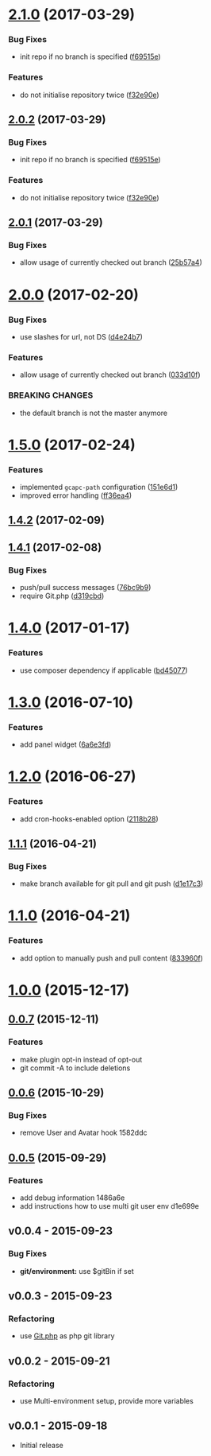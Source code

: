 <a name="2.1.0"></a>
# [2.1.0](https://github.com/blankogmbh/kirby-git-commit-and-push-content/compare/v2.0.1...v2.1.0) (2017-03-29)


### Bug Fixes

* init repo if no branch is specified ([f69515e](https://github.com/blankogmbh/kirby-git-commit-and-push-content/commit/f69515e))

### Features

* do not initialise repository twice ([f32e90e](https://github.com/blankogmbh/kirby-git-commit-and-push-content/commit/f32e90e))



<a name="2.0.2"></a>
## [2.0.2](https://github.com/blankogmbh/kirby-git-commit-and-push-content/compare/v2.0.1...v2.0.2) (2017-03-29)


### Bug Fixes

* init repo if no branch is specified ([f69515e](https://github.com/blankogmbh/kirby-git-commit-and-push-content/commit/f69515e))

### Features

* do not initialise repository twice ([f32e90e](https://github.com/blankogmbh/kirby-git-commit-and-push-content/commit/f32e90e))



<a name="2.0.1"></a>
## [2.0.1](https://github.com/blankogmbh/kirby-git-commit-and-push-content/compare/1.5.0...v2.0.1) (2017-03-29)


### Bug Fixes

* allow usage of currently checked out branch ([25b57a4](https://github.com/blankogmbh/kirby-git-commit-and-push-content/commit/25b57a4))



<a name="2.0.0"></a>
# [2.0.0](https://github.com/blankogmbh/kirby-git-commit-and-push-content/compare/1.4.2...v2.0.0) (2017-02-20)


### Bug Fixes

* use slashes for url, not DS ([d4e24b7](https://github.com/blankogmbh/kirby-git-commit-and-push-content/commit/d4e24b7))

### Features

* allow usage of currently checked out branch ([033d10f](https://github.com/blankogmbh/kirby-git-commit-and-push-content/commit/033d10f))


### BREAKING CHANGES

* the default branch is not the master anymore

<a name="1.5.0"></a>
# [1.5.0](https://github.com/blankogmbh/kirby-git-commit-and-push-content/compare/1.4.2...v1.5.0) (2017-02-24)


### Features

* implemented `gcapc-path` configuration ([151e6d1](https://github.com/blankogmbh/kirby-git-commit-and-push-content/commit/151e6d1))
* improved error handling ([ff36ea4](https://github.com/blankogmbh/kirby-git-commit-and-push-content/commit/ff36ea4))



<a name="1.4.2"></a>
## [1.4.2](https://github.com/blankogmbh/kirby-git-commit-and-push-content/compare/v1.4.1...v1.4.2) (2017-02-09)




<a name="1.4.1"></a>
## [1.4.1](https://github.com/blankogmbh/kirby-git-commit-and-push-content/compare/v1.4.0...v1.4.1) (2017-02-08)


### Bug Fixes

* push/pull success messages ([76bc9b9](https://github.com/blankogmbh/kirby-git-commit-and-push-content/commit/76bc9b9))
* require Git.php ([d319cbd](https://github.com/blankogmbh/kirby-git-commit-and-push-content/commit/d319cbd))



<a name="1.4.0"></a>
# [1.4.0](https://github.com/blankogmbh/kirby-git-commit-and-push-content/compare/v1.3.0...v1.4.0) (2017-01-17)


### Features

* use composer dependency if applicable ([bd45077](https://github.com/blankogmbh/kirby-git-commit-and-push-content/commit/bd45077))



<a name="1.3.0"></a>
# [1.3.0](https://github.com/blankogmbh/kirby-git-commit-and-push-content/compare/v1.2.0...v1.3.0) (2016-07-10)


### Features

* add panel widget ([6a6e3fd](https://github.com/blankogmbh/kirby-git-commit-and-push-content/commit/6a6e3fd))



<a name="1.2.0"></a>
# [1.2.0](https://github.com/blankogmbh/kirby-git-commit-and-push-content/compare/v1.1.1...v1.2.0) (2016-06-27)


### Features

* add cron-hooks-enabled option ([2118b28](https://github.com/blankogmbh/kirby-git-commit-and-push-content/commit/2118b28))



<a name="1.1.1"></a>
## [1.1.1](https://github.com/blankogmbh/kirby-git-commit-and-push-content/compare/v1.1.0...v1.1.1) (2016-04-21)


### Bug Fixes

* make branch available for git pull and git push ([d1e17c3](https://github.com/blankogmbh/kirby-git-commit-and-push-content/commit/d1e17c3))



<a name="1.1.0"></a>
# [1.1.0](https://github.com/blankogmbh/kirby-git-commit-and-push-content/compare/v1.0.0...v1.1.0) (2016-04-21)


### Features

* add option to manually push and pull content ([833960f](https://github.com/blankogmbh/kirby-git-commit-and-push-content/commit/833960f))



<a name="1.0.0"></a>
# [1.0.0](https://github.com/blankogmbh/kirby-git-commit-and-push-content/compare/v0.0.7...v1.0.0) (2015-12-17)




<a name="0.0.7"></a>
## [0.0.7](//compare/v0.0.6...v0.0.7) (2015-12-11)


### Features

* make plugin opt-in instead of opt-out
* git commit -A to include deletions

<a name="0.0.6"></a>
## [0.0.6](//compare/v0.0.5...v0.0.6) (2015-10-29)


### Bug Fixes

* remove User and Avatar hook 1582ddc



<a name="0.0.5"></a>
## [0.0.5](//compare/v0.0.4...v0.0.5) (2015-09-29)


### Features

* add debug information 1486a6e
* add instructions how to use multi git user env d1e699e



<a name="v0.0.4"></a>
## v0.0.4 - 2015-09-23

### Bug Fixes

* **git/environment:** use $gitBin if set


<a name="v0.0.3"></a>
## v0.0.3 - 2015-09-23

### Refactoring
 
* use [Git.php](https://github.com/kbjr/Git.php) as php git library 


<a name="v0.0.2"></a>
## v0.0.2 - 2015-09-21

### Refactoring 

* use Multi-environment setup, provide more variables


<a name="v0.0.1"></a>
## v0.0.1 - 2015-09-18
+ Initial release
